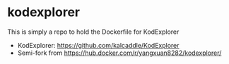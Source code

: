 # kodexplorer

This is simply a repo to hold the Dockerfile for KodExplorer

* KodExplorer: https://github.com/kalcaddle/KodExplorer
* Semi-fork from https://hub.docker.com/r/yangxuan8282/kodexplorer/
